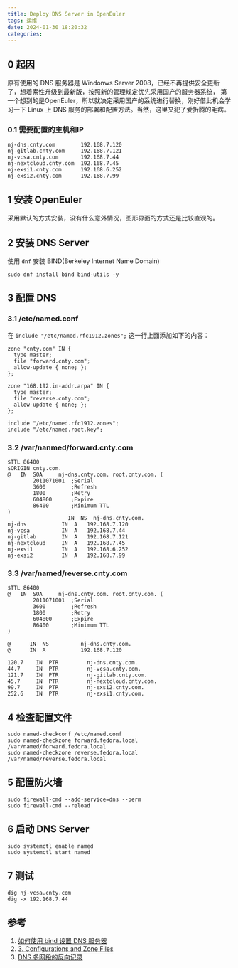 ```yaml
---
title: Deploy DNS Server in OpenEuler
tags: 运维
date: 2024-01-30 18:20:32
categories:
---
```



## 0 起因

原有使用的 DNS 服务器是 Windonws Server 2008，已经不再提供安全更新了，想着索性升级到最新版，按照新的管理规定优先采用国产的服务器系统，
第一个想到的是OpenEuler，所以就决定采用国产的系统进行替换，刚好借此机会学习一下 Linux 上 DNS 服务的部署和配置方法。当然，这里又犯了爱折腾的毛病。

### 0.1 需要配置的主机和IP

```
nj-dns.cnty.com        192.168.7.120
nj-gitlab.cnty.com     192.168.7.121
nj-vcsa.cnty.com       192.168.7.44
nj-nextcloud.cnty.com  192.168.7.45
nj-exsi1.cnty.com      192.168.6.252
nj-exsi2.cnty.com      192.168.7.99
```

## 1 安装 OpenEuler

采用默认的方式安装，没有什么意外情况，图形界面的方式还是比较直观的。

## 2 安装 DNS Server

使用 `dnf` 安装 BIND(Berkeley Internet Name Domain)  

``` shell
sudo dnf install bind bind-utils -y
```

## 3 配置 DNS

### 3.1 /etc/named.conf

在 `include "/etc/named.rfc1912.zones";` 这一行上面添加如下的内容：

```
zone "cnty.com" IN {
  type master;
  file "forward.cnty.com";
  allow-update { none; };
};

zone "168.192.in-addr.arpa" IN {
  type master;
  file "reverse.cnty.com";
  allow-update { none; };
};

include "/etc/named.rfc1912.zones";
include "/etc/named.root.key";
``` 

### 3.2 /var/nanmed/forward.cnty.com

```
$TTL 86400
$ORIGIN cnty.com.
@   IN  SOA     nj-dns.cnty.com. root.cnty.com. (
        2011071001  ;Serial
        3600        ;Refresh
        1800        ;Retry
        604800      ;Expire
        86400       ;Minimum TTL
)
                   IN  NS  nj-dns.cnty.com.
nj-dns           IN  A   192.168.7.120
nj-vcsa          IN  A   192.168.7.44
nj-gitlab        IN  A   192.168.7.121
nj-nextcloud     IN  A   192.168.7.45
nj-exsi1         IN  A   192.168.6.252
nj-exsi2         IN  A   192.168.7.99
```
### 3.3 /var/named/reverse.cnty.com

```
$TTL 86400
@   IN  SOA     nj-dns.cnty.com. root.cnty.com. (
        2011071001  ;Serial
        3600        ;Refresh
        1800        ;Retry
        604800      ;Expire
        86400       ;Minimum TTL
)

@      IN  NS          nj-dns.cnty.com.
@      IN  A           192.168.7.120

120.7    IN  PTR         nj-dns.cnty.com.
44.7     IN  PTR         nj-vcsa.cnty.com.
121.7    IN  PTR         nj-gitlab.cnty.com.
45.7     IN  PTR         nj-nextcloud.cnty.com.
99.7     IN  PTR         nj-exsi2.cnty.com.
252.6    IN  PTR         nj-exsi1.cnty.com.
```

## 4 检查配置文件

```
sudo named-checkconf /etc/named.conf
sudo named-checkzone forward.fedora.local /var/named/forward.fedora.local
sudo named-checkzone reverse.fedora.local /var/named/reverse.fedora.local
```

## 5 配置防火墙

```
sudo firewall-cmd --add-service=dns --perm
sudo firewall-cmd --reload
```
  
## 6 启动 DNS Server

```
sudo systemctl enable named
sudo systemctl start named
```

## 7 测试

```
dig nj-vcsa.cnty.com
dig -x 192.168.7.44
```

## 参考

1. [如何使用 bind 设置 DNS 服务器](https://zhuanlan.zhihu.com/p/113302346)
2. [3. Configurations and Zone Files](https://bind9.readthedocs.io/en/latest/chapter3.html)
3. [DNS 多网段的反向记录](https://blog.csdn.net/weixin_34037515/article/details/93043175)
